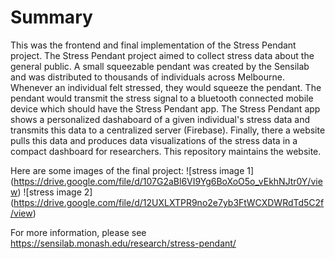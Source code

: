 # Summary
This was the frontend and final implementation of the Stress Pendant project. The Stress Pendant project aimed to collect stress
data about the general public. A small squeezable pendant was created by the Sensilab and was distributed to thousands of 
individuals across Melbourne. Whenever an individual felt stressed, they would squeeze the pendant. The pendant would transmit
the stress signal to a bluetooth connected mobile device which should have the Stress Pendant app. The Stress Pendant app
shows a personalized dashaboard of a given individual's stress data and transmits this data to a centralized server (Firebase).
Finally, there a website pulls this data and produces data visualizations of the stress data in a compact dashboard for researchers.
This repository maintains the website.

Here are some images of the final project:
![stress image 1] (https://drive.google.com/file/d/107G2aBl6VI9Yg6BoXoO5o_vEkhNJtr0Y/view)
![stress image 2] (https://drive.google.com/file/d/12UXLXTPR9no2e7yb3FtWCXDWRdTd5C2f/view)

For more information, please see https://sensilab.monash.edu/research/stress-pendant/
